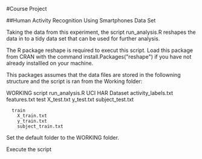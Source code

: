 #Course Project 

##Human Activity Recognition Using Smartphones Data Set

Taking the data from this experiment, the script run_analysis.R reshapes the data in to a tidy data set that can be used 
for further analysis.

The R package reshape is required to execut this script. Load this package from CRAN with the command install.Packages("reshape")
  if you have not already installled on your machine.

This packages assumes that the data files are stored in the followning structure and the script is ran from the Working folder:
  
  WORKING
  script run_analysis.R
    UCI HAR Dataset
    activity_labels.txt
      features.txt
      test
        X_test.txt
        y_test.txt
        subject_test.txt
       
      train
        X_train.txt
        y_train.txt
        subject_train.txt
       

Set the default folder to the WORKING folder.

Execute the script 
